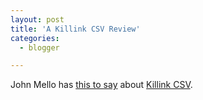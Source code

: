 ```yaml
---
layout: post
title: 'A Killink CSV Review'
categories:
  - blogger

---
```


John Mello has <a href="http://www.smallbizresource.com/document.asp?doc_id=124389&amp;f_src=smallbiz_section_366">this to say</a> about <a href="http://www.whitepeaksoftware.com/killink-csv.aspx">Killink CSV</a>.
